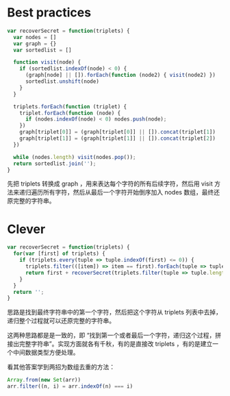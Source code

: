 # Best practices

```js
var recoverSecret = function(triplets) {
  var nodes = []
  var graph = {}
  var sortedlist = []

  function visit(node) {
    if (sortedlist.indexOf(node) < 0) {
      (graph[node] || []).forEach(function (node2) { visit(node2) })
      sortedlist.unshift(node)
    }
  }

  triplets.forEach(function (triplet) {
    triplet.forEach(function (node) {
      if (nodes.indexOf(node) < 0) nodes.push(node);
    })
    graph[triplet[0]] = (graph[triplet[0]] || []).concat(triplet[1])
    graph[triplet[1]] = (graph[triplet[1]] || []).concat(triplet[2])
  })

  while (nodes.length) visit(nodes.pop());
  return sortedlist.join('');
}
```

先把 triplets 转换成 graph ，用来表达每个字符的所有后续字符，然后用 visit 方法来递归遍历所有字符，然后从最后一个字符开始倒序加入 nodes 数组，最终还原完整的字符串。


# Clever

```js
var recoverSecret = function(triplets) {
  for(var [first] of triplets) {
    if (triplets.every(tuple => tuple.indexOf(first) <= 0)) {
      triplets.filter(([item]) => item == first).forEach(tuple => tuple.shift());
      return first + recoverSecret(triplets.filter(tuple => tuple.length > 0));
    }
  }
  return '';
}
```

思路是找到最终字符串中的第一个字符，然后把这个字符从 triplets 列表中去掉，递归整个过程就可以还原完整的字符串。

这两种思路都是是一致的，即 “找到第一个或者最后一个字符，递归这个过程，拼接出完整字符串”。实现方面就各有千秋，有的是直接改 triplets ，有的是建立一个中间数据类型方便处理。


看其他答案学到两招为数组去重的方法：

```js
Array.from(new Set(arr))
arr.filter((n, i) = arr.indexOf(n) === i)
```
